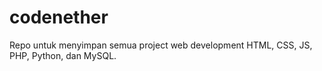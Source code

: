 # codenether
Repo untuk menyimpan semua project web development HTML, CSS, JS, PHP, Python, dan MySQL.
